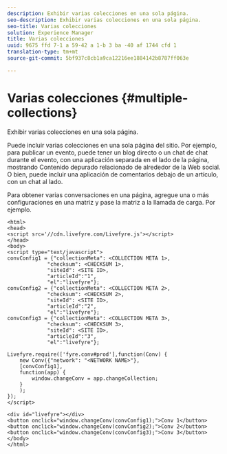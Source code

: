 ```yaml
---
description: Exhibir varias colecciones en una sola página.
seo-description: Exhibir varias colecciones en una sola página.
seo-title: Varias colecciones
solution: Experience Manager
title: Varias colecciones
uuid: 9675 ffd 7-1 a 59-42 a 1-b 3 ba -40 af 1744 cfd 1
translation-type: tm+mt
source-git-commit: 5bf937c8cb1a9ca12216ee1884142b8787ff063e

---
```



# Varias colecciones {#multiple-collections}

Exhibir varias colecciones en una sola página.

Puede incluir varias colecciones en una sola página del sitio. Por ejemplo, para publicar un evento, puede tener un blog directo o un chat de chat durante el evento, con una aplicación separada en el lado de la página, mostrando Contenido depurado relacionado de alrededor de la Web social. O bien, puede incluir una aplicación de comentarios debajo de un artículo, con un chat al lado.

Para obtener varias conversaciones en una página, agregue una o más configuraciones en una matriz y pase la matriz a la llamada de carga. Por ejemplo.

```
<html> 
<head> 
<script src='//cdn.livefyre.com/Livefyre.js'></script> 
</head> 
<body> 
<script type="text/javascript"> 
convConfig1 = {"collectionMeta": <COLLECTION META 1>, 
             "checksum": <CHECKSUM 1>, 
             "siteId": <SITE ID>, 
             "articleId":"1", 
             "el":"livefyre"}; 
convConfig2 = {"collectionMeta": <COLLECTION META 2>, 
             "checksum": <CHECKSUM 2>, 
             "siteId": <SITE ID>, 
             "articleId":"2", 
             "el":"livefyre"}; 
convConfig3 = {"collectionMeta": <COLLECTION META 3>, 
             "checksum": <CHECKSUM 3>, 
             "siteId": <SITE ID>, 
             "articleId":"3", 
             "el":"livefyre"}; 
  
Livefyre.require(['fyre.conv#prod'],function(Conv) { 
    new Conv({"network": "<NETWORK NAME>"}, 
    [convConfig1], 
    function(app) {  
        window.changeConv = app.changeCollection; 
    } 
    ); 
}); 
</script> 
  
<div id="livefyre"></div> 
<button onclick="window.changeConv(convConfig1);">Conv 1</button> 
<button onclick="window.changeConv(convConfig2);">Conv 2</button> 
<button onclick="window.changeConv(convConfig3);">Conv 3</button> 
</body> 
</html>
```
